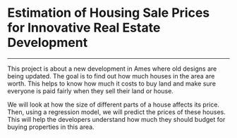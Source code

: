 # Estimation of Housing Sale Prices for Innovative Real Estate Development
---

This project is about a new development in Ames where old designs are being updated. The goal is to find out how much houses in the area are worth. This helps to know how much it costs to buy land and make sure everyone is paid fairly when they sell their land or house.

We will look at how the size of different parts of a house affects its price. Then, using a regression model, we will predict the prices of these houses. This will help the developers understand how much they should budget for buying properties in this area.

